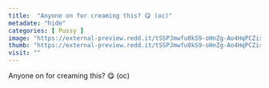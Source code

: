 ```yaml
---
title:  "Anyone on for creaming this? 😋 (oc)"
metadate: "hide"
categories: [ Pussy ]
image: "https://external-preview.redd.it/tSSPJmwfu0kS9-oHnZg-Ao4HqPCZis2Rm0PaUBBtBzI.jpg?auto=webp&s=12b6e285cb7406ee5b891f1649ed280cce8ee6b0"
thumb: "https://external-preview.redd.it/tSSPJmwfu0kS9-oHnZg-Ao4HqPCZis2Rm0PaUBBtBzI.jpg?width=640&crop=smart&auto=webp&s=37a7d614c26735c60f035ba133becd8691cae4b3"
visit: ""
---
```

Anyone on for creaming this? 😋 (oc)
